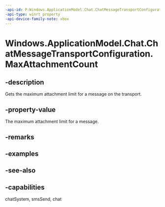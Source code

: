 ```yaml
---
-api-id: P:Windows.ApplicationModel.Chat.ChatMessageTransportConfiguration.MaxAttachmentCount
-api-type: winrt property
-api-device-family-note: xbox
---
```


<!-- Property syntax
public int MaxAttachmentCount { get; }
-->

# Windows.ApplicationModel.Chat.ChatMessageTransportConfiguration.MaxAttachmentCount

## -description
Gets the maximum attachment limit for a message on the transport.

## -property-value
The maximum attachment limit for a message.

## -remarks

## -examples

## -see-also

## -capabilities
chatSystem, smsSend, chat
